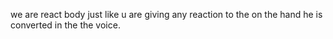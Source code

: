 we are react body just like u are giving any reaction to the on the hand  he is converted in the the voice.
